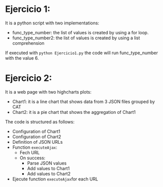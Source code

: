 # Ejercicio 1:

It is a python script with two implementations:
* func_type_number: the list of values is created by using a for loop. 
* func_type_number2: the list of values is created by using a list comprehension 

If executed with `python Ejercicio1.py` the code will run func_type_number with the value 6. 




# Ejercicio 2: 

It is a web page with two highcharts plots:
* Chart1: it is a line chart that shows data from 3 JSON files grouped by CAT
* Chart2: it is a pie chart that shows the aggregation of Chart1

The code is structured as follows:
* Configuration of Chart1
* Configuration of Chart2
* Definition of JSON URLs
* Function `executeAjax`: 
    * Fech URL
    * On success:
        * Parse JSON values
        * Add values to Chart1
        * Add values to Chart2
* Ejecute function `executeAjax`for each URL


